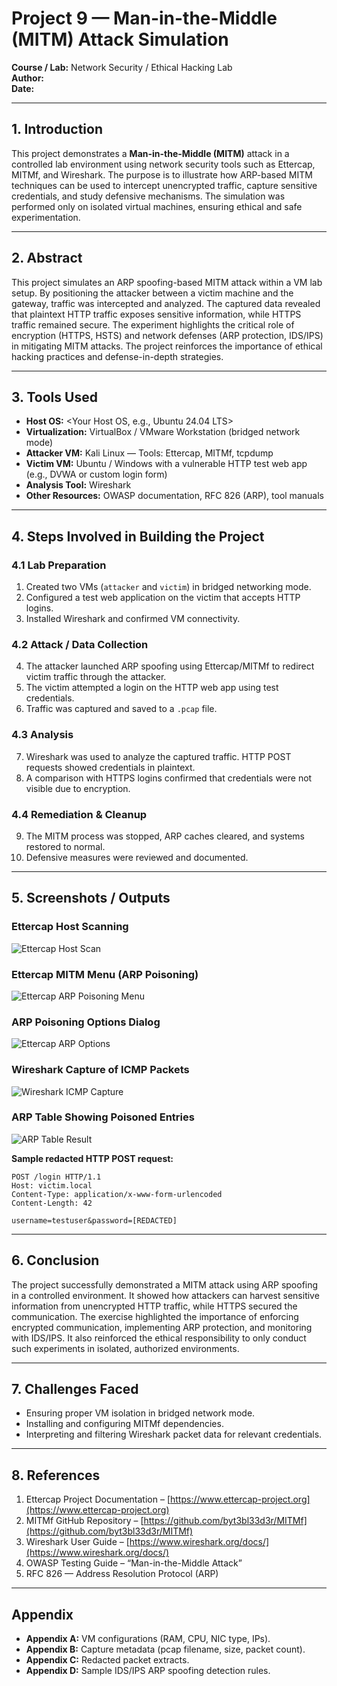 # Project 9 — Man-in-the-Middle (MITM) Attack Simulation

**Course / Lab:** Network Security / Ethical Hacking Lab  
**Author:** <Your Name>  
**Date:** <Submission date>  

---

## 1. Introduction
This project demonstrates a **Man-in-the-Middle (MITM)** attack in a controlled lab environment using network security tools such as Ettercap, MITMf, and Wireshark. The purpose is to illustrate how ARP-based MITM techniques can be used to intercept unencrypted traffic, capture sensitive credentials, and study defensive mechanisms. The simulation was performed only on isolated virtual machines, ensuring ethical and safe experimentation.

---

## 2. Abstract
This project simulates an ARP spoofing-based MITM attack within a VM lab setup. By positioning the attacker between a victim machine and the gateway, traffic was intercepted and analyzed. The captured data revealed that plaintext HTTP traffic exposes sensitive information, while HTTPS traffic remained secure. The experiment highlights the critical role of encryption (HTTPS, HSTS) and network defenses (ARP protection, IDS/IPS) in mitigating MITM attacks. The project reinforces the importance of ethical hacking practices and defense-in-depth strategies.

---

## 3. Tools Used
- **Host OS:** <Your Host OS, e.g., Ubuntu 24.04 LTS>  
- **Virtualization:** VirtualBox / VMware Workstation (bridged network mode)  
- **Attacker VM:** Kali Linux — Tools: Ettercap, MITMf, tcpdump  
- **Victim VM:** Ubuntu / Windows with a vulnerable HTTP test web app (e.g., DVWA or custom login form)  
- **Analysis Tool:** Wireshark  
- **Other Resources:** OWASP documentation, RFC 826 (ARP), tool manuals  

---

## 4. Steps Involved in Building the Project

### 4.1 Lab Preparation
1. Created two VMs (`attacker` and `victim`) in bridged networking mode.  
2. Configured a test web application on the victim that accepts HTTP logins.  
3. Installed Wireshark and confirmed VM connectivity.  

### 4.2 Attack / Data Collection
4. The attacker launched ARP spoofing using Ettercap/MITMf to redirect victim traffic through the attacker.  
5. The victim attempted a login on the HTTP web app using test credentials.  
6. Traffic was captured and saved to a `.pcap` file.  

### 4.3 Analysis
7. Wireshark was used to analyze the captured traffic. HTTP POST requests showed credentials in plaintext.  
8. A comparison with HTTPS logins confirmed that credentials were not visible due to encryption.  

### 4.4 Remediation & Cleanup
9. The MITM process was stopped, ARP caches cleared, and systems restored to normal.  
10. Defensive measures were reviewed and documented.  

---

## 5. Screenshots / Outputs

### Ettercap Host Scanning
![Ettercap Host Scan](Screenshot%202025-09-11%20231538.png)

### Ettercap MITM Menu (ARP Poisoning)
![Ettercap ARP Poisoning Menu](Screenshot%202025-09-11%20231550.png)

### ARP Poisoning Options Dialog
![Ettercap ARP Options](Screenshot%202025-09-11%20231604.png)

### Wireshark Capture of ICMP Packets
![Wireshark ICMP Capture](Screenshot%202025-09-11%20231628.png)

### ARP Table Showing Poisoned Entries
![ARP Table Result](Screenshot%202025-09-11%20231648.png)

**Sample redacted HTTP POST request:**
```
POST /login HTTP/1.1
Host: victim.local
Content-Type: application/x-www-form-urlencoded
Content-Length: 42

username=testuser&password=[REDACTED]
```

---

## 6. Conclusion
The project successfully demonstrated a MITM attack using ARP spoofing in a controlled environment. It showed how attackers can harvest sensitive information from unencrypted HTTP traffic, while HTTPS secured the communication. The exercise highlighted the importance of enforcing encrypted communication, implementing ARP protection, and monitoring with IDS/IPS. It also reinforced the ethical responsibility to only conduct such experiments in isolated, authorized environments.

---

## 7. Challenges Faced
- Ensuring proper VM isolation in bridged network mode.  
- Installing and configuring MITMf dependencies.  
- Interpreting and filtering Wireshark packet data for relevant credentials.  

---

## 8. References
1. Ettercap Project Documentation – [https://www.ettercap-project.org](https://www.ettercap-project.org)  
2. MITMf GitHub Repository – [https://github.com/byt3bl33d3r/MITMf](https://github.com/byt3bl33d3r/MITMf)  
3. Wireshark User Guide – [https://www.wireshark.org/docs/](https://www.wireshark.org/docs/)  
4. OWASP Testing Guide – “Man-in-the-Middle Attack”  
5. RFC 826 — Address Resolution Protocol (ARP)  

---

## Appendix
- **Appendix A:** VM configurations (RAM, CPU, NIC type, IPs).  
- **Appendix B:** Capture metadata (pcap filename, size, packet count).  
- **Appendix C:** Redacted packet extracts.  
- **Appendix D:** Sample IDS/IPS ARP spoofing detection rules.  
